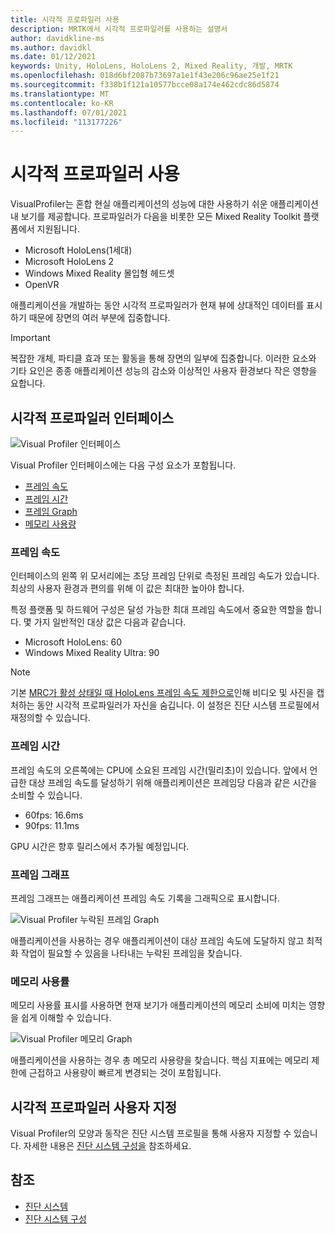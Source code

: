 ```yaml
---
title: 시각적 프로파일러 사용
description: MRTK에서 시각적 프로파일러를 사용하는 설명서
author: davidkline-ms
ms.author: davidkl
ms.date: 01/12/2021
keywords: Unity, HoloLens, HoloLens 2, Mixed Reality, 개발, MRTK
ms.openlocfilehash: 018d6bf2087b73697a1e1f43e206c96ae25e1f21
ms.sourcegitcommit: f338b1f121a10577bcce08a174e462cdc86d5874
ms.translationtype: MT
ms.contentlocale: ko-KR
ms.lasthandoff: 07/01/2021
ms.locfileid: "113177226"
---
```

# <a name="using-the-visual-profiler"></a>시각적 프로파일러 사용

VisualProfiler는 혼합 현실 애플리케이션의 성능에 대한 사용하기 쉬운 애플리케이션 내 보기를 제공합니다. 프로파일러가 다음을 비롯한 모든 Mixed Reality Toolkit 플랫폼에서 지원됩니다.

- Microsoft HoloLens(1세대)
- Microsoft HoloLens 2
- Windows Mixed Reality 몰입형 헤드셋
- OpenVR

애플리케이션을 개발하는 동안 시각적 프로파일러가 현재 뷰에 상대적인 데이터를 표시하기 때문에 장면의 여러 부분에 집중합니다.

> [!IMPORTANT]
> 복잡한 개체, 파티클 효과 또는 활동을 통해 장면의 일부에 집중합니다. 이러한 요소와 기타 요인은 종종 애플리케이션 성능의 감소와 이상적인 사용자 환경보다 작은 영향을 요합니다.

## <a name="visual-profiler-interface"></a>시각적 프로파일러 인터페이스

![Visual Profiler 인터페이스](../images/diagnostics/VisualProfiler.png)

Visual Profiler 인터페이스에는 다음 구성 요소가 포함됩니다.

- [프레임 속도](#frame-rate)
- [프레임 시간](#frame-time)
- [프레임 Graph](#frame-graph)
- [메모리 사용량](#memory-utilization)

### <a name="frame-rate"></a>프레임 속도

인터페이스의 왼쪽 위 모서리에는 초당 프레임 단위로 측정된 프레임 속도가 있습니다. 최상의 사용자 환경과 편의를 위해 이 값은 최대한 높아야 합니다.

특정 플랫폼 및 하드웨어 구성은 달성 가능한 최대 프레임 속도에서 중요한 역할을 합니다. 몇 가지 일반적인 대상 값은 다음과 같습니다.

- Microsoft HoloLens: 60
- Windows Mixed Reality Ultra: 90

> [!NOTE]
> 기본 [MRC가 활성 상태일 때 HoloLens 프레임 속도 제한으로](/windows/mixed-reality/mixed-reality-capture-for-developers#what-to-expect-when-mrc-is-enabled-on-hololens)인해 비디오 및 사진을 캡처하는 동안 시각적 프로파일러가 자신을 숨깁니다. 이 설정은 진단 시스템 프로필에서 재정의할 수 있습니다.

### <a name="frame-time"></a>프레임 시간

프레임 속도의 오른쪽에는 CPU에 소요된 프레임 시간(밀리초)이 있습니다. 앞에서 언급한 대상 프레임 속도를 달성하기 위해 애플리케이션은 프레임당 다음과 같은 시간을 소비할 수 있습니다.

- 60fps: 16.6ms
- 90fps: 11.1ms

GPU 시간은 향후 릴리스에서 추가될 예정입니다.

### <a name="frame-graph"></a>프레임 그래프

프레임 그래프는 애플리케이션 프레임 속도 기록을 그래픽으로 표시합니다.

![Visual Profiler 누락된 프레임 Graph](../images/diagnostics/VisualProfilerMissedFrames.png)

애플리케이션을 사용하는 경우 애플리케이션이 대상 프레임 속도에 도달하지 않고 최적화 작업이 필요할 수 있음을 나타내는 누락된 프레임을 찾습니다.

### <a name="memory-utilization"></a>메모리 사용률

메모리 사용률 표시를 사용하면 현재 보기가 애플리케이션의 메모리 소비에 미치는 영향을 쉽게 이해할 수 있습니다.

![Visual Profiler 메모리 Graph](../images/diagnostics/VisualProfilerMemory.png)

애플리케이션을 사용하는 경우 총 메모리 사용량을 찾습니다. 핵심 지표에는 메모리 제한에 근접하고 사용량이 빠르게 변경되는 것이 포함됩니다.

## <a name="customizing-the-visual-profiler"></a>시각적 프로파일러 사용자 지정

Visual Profiler의 모양과 동작은 진단 시스템 프로필을 통해 사용자 지정할 수 있습니다. 자세한 내용은 [진단 시스템 구성을](configuring-diagnostics.md) 참조하세요.

## <a name="see-also"></a>참조

- [진단 시스템](diagnostics-system-getting-started.md)
- [진단 시스템 구성](configuring-diagnostics.md)
